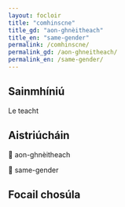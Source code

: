 ```yaml
---
layout: focloir
title: "comhinscne"
title_gd: "aon-ghnèitheach"
title_en: "same-gender"
permalink: /comhinscne/
permalink_gd: /aon-ghneitheach/
permalink_en: /same-gender/
---
```


## Sainmhíniú

Le teacht

## Aistriúcháin

&#x1f3f4;&#xe0067;&#xe0062;&#xe0073;&#xe0063;&#xe0074;&#xe007f; aon-ghnèitheach

&#x1f3f4;&#xe0067;&#xe0062;&#xe0065;&#xe006e;&#xe0067;&#xe007f; same-gender

## Focail chosúla